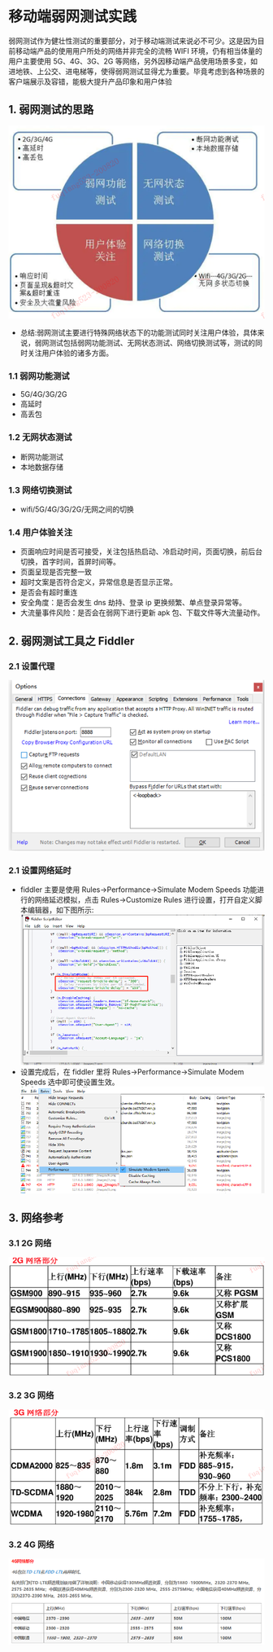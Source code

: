 # 移动端弱网测试实践

弱网测试作为健壮性测试的重要部分，对于移动端测试来说必不可少。这是因为目前移动端产品的使用用户所处的网络并非完全的流畅 WIFI 环境，仍有相当体量的用户主要使用 5G、4G、3G、2G 等网络，另外因移动端产品使用场景多变，如进地铁、上公交、进电梯等，使得弱网测试显得尤为重要。毕竟考虑到各种场景的客户端展示及容错，能极大提升产品印象和用户体验

## 1. 弱网测试的思路

![Image text](img/1.png)

- 总结:弱网测试主要进行特殊网络状态下的功能测试同时关注用户体验，具体来说，弱网测试包括弱网功能测试、无网状态测试、网络切换测试等，测试的同时关注用户体验的诸多方面。

### 1.1 弱网功能测试

- 5G/4G/3G/2G
- 高延时
- 高丢包

### 1.2 无网状态测试

- 断网功能测试
- 本地数据存储

### 1.3 网络切换测试

- wifi/5G/4G/3G/2G/无网之间的切换

### 1.4 用户体验关注

- 页面响应时间是否可接受，关注包括热启动、冷启动时间，页面切换，前后台切换，首字时间，首屏时间等。
- 页面呈现是否完整一致
- 超时文案是否符合定义，异常信息是否显示正常。
- 是否会有超时重连
- 安全角度：是否会发生 dns 劫持、登录 ip 更换频繁、单点登录异常等。
- 大流量事件风险：是否会在弱网下进行更新 apk 包、下载文件等大流量动作。

## 2. 弱网测试工具之 Fiddler

### 2.1 设置代理

![Image text](img/5.png)

### 2.1 设置网络延时

- fiddler 主要是使用 Rules->Performance->Simulate Modem Speeds 功能进行的网络延迟模拟，点击 Rules->Customize Rules 进行设置，打开自定义脚本编辑器，如下图所示:
  ![Image text](img/6.png)
- 设置完成后，在 fiddler 里将 Rules->Performance->Simulate Modem Speeds 选中即可使设置生效。
  ![Image text](img/7.png)

## 3. 网络参考

### 3.1 2G 网络

![Image text](img/2.png)

### 3.2 3G 网络

![Image text](img/3.png)

### 3.2 4G 网络

![Image text](img/4.png)

